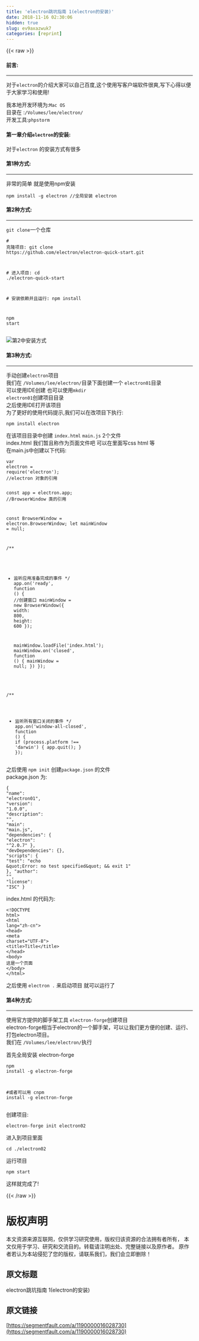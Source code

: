```yaml
---
title: 'electron跳坑指南 1(electron的安装)' 
date: 2018-11-16 02:30:06
hidden: true
slug: ev9axazwuk7
categories: [reprint]
---
```


{{< raw >}}
<h4>&#x524D;&#x8A00;:</h4><hr><p>&#x5BF9;&#x4E8E;<code>electron</code>&#x7684;&#x4ECB;&#x7ECD;&#x5927;&#x5BB6;&#x53EF;&#x4EE5;&#x81EA;&#x5DF1;&#x767E;&#x5EA6;,&#x8FD9;&#x4E2A;&#x4F7F;&#x7528;&#x5199;&#x5BA2;&#x6237;&#x7AEF;&#x8F6F;&#x4EF6;&#x5F88;&#x723D;,&#x5199;&#x4E0B;&#x5FC3;&#x5F97;&#x4EE5;&#x4FBF;&#x4E8E;&#x5927;&#x5BB6;&#x5B66;&#x4E60;&#x548C;&#x4F7F;&#x7528;!</p><p>&#x6211;&#x672C;&#x5730;&#x5F00;&#x53D1;&#x73AF;&#x5883;&#x4E3A;:<code>Mac OS</code><br>&#x76EE;&#x5F55;&#x5728; :<code>/Volumes/lee/electron/</code><br>&#x5F00;&#x53D1;&#x5DE5;&#x5177;:<code>phpstorm</code></p><h4>&#x7B2C;&#x4E00;&#x7AE0;&#x4ECB;&#x7ECD;<code>electron</code>&#x7684;&#x5B89;&#x88C5;:</h4><p>&#x5BF9;&#x4E8E;<code>electron</code> &#x7684;&#x5B89;&#x88C5;&#x65B9;&#x5F0F;&#x6709;&#x5F88;&#x591A;</p><h4>&#x7B2C;1&#x79CD;&#x65B9;&#x5F0F;:</h4><hr><p>&#x975E;&#x5E38;&#x7684;&#x7B80;&#x5355; &#x5C31;&#x662F;&#x4F7F;&#x7528;npm&#x5B89;&#x88C5;</p><div class="widget-codetool" style="display:none"><div class="widget-codetool--inner"><span class="selectCode code-tool" data-toggle="tooltip" data-placement="top" title="" data-original-title="&#x5168;&#x9009;"></span> <span type="button" class="copyCode code-tool" data-toggle="tooltip" data-placement="top" data-clipboard-text="npm install -g electron //&#x5168;&#x5C40;&#x5B89;&#x88C5; electron" title="" data-original-title="&#x590D;&#x5236;"></span> <span type="button" class="saveToNote code-tool" data-toggle="tooltip" data-placement="top" title="" data-original-title="&#x653E;&#x8FDB;&#x7B14;&#x8BB0;"></span></div></div><pre class="hljs 1c"><code style="word-break:break-word;white-space:initial">npm install -g electron <span class="hljs-comment">//&#x5168;&#x5C40;&#x5B89;&#x88C5; electron</span></code></pre><h4>&#x7B2C;2&#x79CD;&#x65B9;&#x5F0F;:</h4><hr><p><code>git clone</code>&#x4E00;&#x4E2A;&#x4ED3;&#x5E93;</p><div class="widget-codetool" style="display:none"><div class="widget-codetool--inner"><span class="selectCode code-tool" data-toggle="tooltip" data-placement="top" title="" data-original-title="&#x5168;&#x9009;"></span> <span type="button" class="copyCode code-tool" data-toggle="tooltip" data-placement="top" data-clipboard-text="# &#x514B;&#x9686;&#x9879;&#x76EE;:
git clone https://github.com/electron/electron-quick-start.git

# &#x8FDB;&#x5165;&#x9879;&#x76EE;:
cd ./electron-quick-start

# &#x5B89;&#x88C5;&#x4F9D;&#x8D56;&#x5E76;&#x4E14;&#x8FD0;&#x884C;:
npm install

npm start" title="" data-original-title="&#x590D;&#x5236;"></span> <span type="button" class="saveToNote code-tool" data-toggle="tooltip" data-placement="top" title="" data-original-title="&#x653E;&#x8FDB;&#x7B14;&#x8BB0;"></span></div></div><pre class="hljs crmsh"><code><span class="hljs-comment"># &#x514B;&#x9686;&#x9879;&#x76EE;:</span>
git <span class="hljs-keyword">clone</span> <span class="hljs-title">https</span>://github.com/electron/electron-quick-<span class="hljs-literal">start</span>.git

<span class="hljs-comment"># &#x8FDB;&#x5165;&#x9879;&#x76EE;:</span>
cd ./electron-quick-<span class="hljs-literal">start</span>

<span class="hljs-comment"># &#x5B89;&#x88C5;&#x4F9D;&#x8D56;&#x5E76;&#x4E14;&#x8FD0;&#x884C;:</span>
npm install

npm <span class="hljs-literal">start</span></code></pre><p><span class="img-wrap"><img data-src="/img/bVbfpX1?w=881&amp;h=450" src="https://static.alili.tech/img/bVbfpX1?w=881&amp;h=450" alt="&#x7B2C;2&#x4E2D;&#x5B89;&#x88C5;&#x65B9;&#x5F0F;" title="&#x7B2C;2&#x4E2D;&#x5B89;&#x88C5;&#x65B9;&#x5F0F;" style="cursor:pointer;display:inline"></span></p><h4>&#x7B2C;3&#x79CD;&#x65B9;&#x5F0F;:</h4><hr><p>&#x624B;&#x52A8;&#x521B;&#x5EFA;<code>electron</code>&#x9879;&#x76EE;<br>&#x6211;&#x4EEC;&#x5728; <code>/Volumes/lee/electron/</code>&#x76EE;&#x5F55;&#x4E0B;&#x9762;&#x521B;&#x5EFA;&#x4E00;&#x4E2A; <code>electron01</code>&#x76EE;&#x5F55;<br>&#x53EF;&#x4EE5;&#x4F7F;&#x7528;IDE&#x521B;&#x5EFA; &#x4E5F;&#x53EF;&#x4EE5;&#x4F7F;&#x7528;<code>mkdir electron01</code>&#x521B;&#x5EFA;&#x9879;&#x76EE;&#x76EE;&#x5F55;<br>&#x4E4B;&#x540E;&#x4F7F;&#x7528;IDE&#x6253;&#x5F00;&#x8BE5;&#x9879;&#x76EE;<br>&#x4E3A;&#x4E86;&#x66F4;&#x597D;&#x7684;&#x4F7F;&#x7528;&#x4EE3;&#x7801;&#x63D0;&#x793A;,&#x6211;&#x4EEC;&#x53EF;&#x4EE5;&#x5728;&#x6539;&#x9879;&#x76EE;&#x4E0B;&#x6267;&#x884C;:</p><div class="widget-codetool" style="display:none"><div class="widget-codetool--inner"><span class="selectCode code-tool" data-toggle="tooltip" data-placement="top" title="" data-original-title="&#x5168;&#x9009;"></span> <span type="button" class="copyCode code-tool" data-toggle="tooltip" data-placement="top" data-clipboard-text="npm install electron " title="" data-original-title="&#x590D;&#x5236;"></span> <span type="button" class="saveToNote code-tool" data-toggle="tooltip" data-placement="top" title="" data-original-title="&#x653E;&#x8FDB;&#x7B14;&#x8BB0;"></span></div></div><pre class="hljs cmake"><code style="word-break:break-word;white-space:initial">npm <span class="hljs-keyword">install</span> electron </code></pre><p>&#x5728;&#x8BE5;&#x9879;&#x76EE;&#x76EE;&#x5F55;&#x4E2D;&#x521B;&#x5EFA; <code>index.html</code> <code>main.js</code> 2&#x4E2A;&#x6587;&#x4EF6;<br>index.html &#x6211;&#x4EEC;&#x6682;&#x4E14;&#x79F0;&#x4F5C;&#x4E3A;&#x9875;&#x9762;&#x6587;&#x4EF6;&#x5427; &#x53EF;&#x4EE5;&#x5728;&#x91CC;&#x9762;&#x5199;css html &#x7B49;<br>&#x5728;main.js&#x4E2D;&#x521B;&#x5EFA;&#x4EE5;&#x4E0B;&#x4EE3;&#x7801;:</p><div class="widget-codetool" style="display:none"><div class="widget-codetool--inner"><span class="selectCode code-tool" data-toggle="tooltip" data-placement="top" title="" data-original-title="&#x5168;&#x9009;"></span> <span type="button" class="copyCode code-tool" data-toggle="tooltip" data-placement="top" data-clipboard-text="var electron = require(&apos;electron&apos;); //electron &#x5BF9;&#x8C61;&#x7684;&#x5F15;&#x7528;

const app = electron.app;   //BrowserWindow &#x7C7B;&#x7684;&#x5F15;&#x7528;

const BrowserWindow = electron.BrowserWindow;
let mainWindow = null;

/**
 * &#x76D1;&#x542C;&#x5E94;&#x7528;&#x51C6;&#x5907;&#x5B8C;&#x6210;&#x7684;&#x4E8B;&#x4EF6;
 */
app.on(&apos;ready&apos;, function () {
    //&#x521B;&#x5EFA;&#x7A97;&#x53E3;
    mainWindow = new BrowserWindow({
        width: 800,
        height: 600
    });

    mainWindow.loadFile(&apos;index.html&apos;);
    mainWindow.on(&apos;closed&apos;, function () {
        mainWindow = null;
    })
});

/**
 * &#x76D1;&#x542C;&#x6240;&#x6709;&#x7A97;&#x53E3;&#x5173;&#x95ED;&#x7684;&#x4E8B;&#x4EF6;
 */
app.on(&apos;window-all-closed&apos;, function () {
    if (process.platform !== &apos;darwin&apos;) {
        app.quit();
    }
});" title="" data-original-title="&#x590D;&#x5236;"></span> <span type="button" class="saveToNote code-tool" data-toggle="tooltip" data-placement="top" title="" data-original-title="&#x653E;&#x8FDB;&#x7B14;&#x8BB0;"></span></div></div><pre class="hljs javascript"><code><span class="hljs-keyword">var</span> electron = <span class="hljs-built_in">require</span>(<span class="hljs-string">&apos;electron&apos;</span>); <span class="hljs-comment">//electron &#x5BF9;&#x8C61;&#x7684;&#x5F15;&#x7528;</span>

<span class="hljs-keyword">const</span> app = electron.app;   <span class="hljs-comment">//BrowserWindow &#x7C7B;&#x7684;&#x5F15;&#x7528;</span>

<span class="hljs-keyword">const</span> BrowserWindow = electron.BrowserWindow;
<span class="hljs-keyword">let</span> mainWindow = <span class="hljs-literal">null</span>;

<span class="hljs-comment">/**
 * &#x76D1;&#x542C;&#x5E94;&#x7528;&#x51C6;&#x5907;&#x5B8C;&#x6210;&#x7684;&#x4E8B;&#x4EF6;
 */</span>
app.on(<span class="hljs-string">&apos;ready&apos;</span>, <span class="hljs-function"><span class="hljs-keyword">function</span> (<span class="hljs-params"></span>) </span>{
    <span class="hljs-comment">//&#x521B;&#x5EFA;&#x7A97;&#x53E3;</span>
    mainWindow = <span class="hljs-keyword">new</span> BrowserWindow({
        <span class="hljs-attr">width</span>: <span class="hljs-number">800</span>,
        <span class="hljs-attr">height</span>: <span class="hljs-number">600</span>
    });

    mainWindow.loadFile(<span class="hljs-string">&apos;index.html&apos;</span>);
    mainWindow.on(<span class="hljs-string">&apos;closed&apos;</span>, <span class="hljs-function"><span class="hljs-keyword">function</span> (<span class="hljs-params"></span>) </span>{
        mainWindow = <span class="hljs-literal">null</span>;
    })
});

<span class="hljs-comment">/**
 * &#x76D1;&#x542C;&#x6240;&#x6709;&#x7A97;&#x53E3;&#x5173;&#x95ED;&#x7684;&#x4E8B;&#x4EF6;
 */</span>
app.on(<span class="hljs-string">&apos;window-all-closed&apos;</span>, <span class="hljs-function"><span class="hljs-keyword">function</span> (<span class="hljs-params"></span>) </span>{
    <span class="hljs-keyword">if</span> (process.platform !== <span class="hljs-string">&apos;darwin&apos;</span>) {
        app.quit();
    }
});</code></pre><p>&#x4E4B;&#x540E;&#x4F7F;&#x7528; <code>npm init</code> &#x521B;&#x5EFA;<code>package.json</code> &#x7684;&#x6587;&#x4EF6;<br>package.json &#x4E3A;:</p><div class="widget-codetool" style="display:none"><div class="widget-codetool--inner"><span class="selectCode code-tool" data-toggle="tooltip" data-placement="top" title="" data-original-title="&#x5168;&#x9009;"></span> <span type="button" class="copyCode code-tool" data-toggle="tooltip" data-placement="top" data-clipboard-text="{
  &quot;name&quot;: &quot;electron01&quot;,
  &quot;version&quot;: &quot;1.0.0&quot;,
  &quot;description&quot;: &quot;&quot;,
  &quot;main&quot;: &quot;main.js&quot;,
  &quot;dependencies&quot;: {
    &quot;electron&quot;: &quot;^2.0.7&quot;
  },
  &quot;devDependencies&quot;: {},
  &quot;scripts&quot;: {
    &quot;test&quot;: &quot;echo \&quot;Error: no test specified\&quot; &amp;&amp; exit 1&quot;
  },
  &quot;author&quot;: &quot;&quot;,
  &quot;license&quot;: &quot;ISC&quot;
}
" title="" data-original-title="&#x590D;&#x5236;"></span> <span type="button" class="saveToNote code-tool" data-toggle="tooltip" data-placement="top" title="" data-original-title="&#x653E;&#x8FDB;&#x7B14;&#x8BB0;"></span></div></div><pre class="hljs json"><code>{
  <span class="hljs-attr">&quot;name&quot;</span>: <span class="hljs-string">&quot;electron01&quot;</span>,
  <span class="hljs-attr">&quot;version&quot;</span>: <span class="hljs-string">&quot;1.0.0&quot;</span>,
  <span class="hljs-attr">&quot;description&quot;</span>: <span class="hljs-string">&quot;&quot;</span>,
  <span class="hljs-attr">&quot;main&quot;</span>: <span class="hljs-string">&quot;main.js&quot;</span>,
  <span class="hljs-attr">&quot;dependencies&quot;</span>: {
    <span class="hljs-attr">&quot;electron&quot;</span>: <span class="hljs-string">&quot;^2.0.7&quot;</span>
  },
  <span class="hljs-attr">&quot;devDependencies&quot;</span>: {},
  <span class="hljs-attr">&quot;scripts&quot;</span>: {
    <span class="hljs-attr">&quot;test&quot;</span>: <span class="hljs-string">&quot;echo \&quot;Error: no test specified\&quot; &amp;&amp; exit 1&quot;</span>
  },
  <span class="hljs-attr">&quot;author&quot;</span>: <span class="hljs-string">&quot;&quot;</span>,
  <span class="hljs-attr">&quot;license&quot;</span>: <span class="hljs-string">&quot;ISC&quot;</span>
}
</code></pre><p>index.html &#x7684;&#x4EE3;&#x7801;&#x4E3A;:</p><div class="widget-codetool" style="display:none"><div class="widget-codetool--inner"><span class="selectCode code-tool" data-toggle="tooltip" data-placement="top" title="" data-original-title="&#x5168;&#x9009;"></span> <span type="button" class="copyCode code-tool" data-toggle="tooltip" data-placement="top" data-clipboard-text="&lt;!DOCTYPE html&gt;
&lt;html lang=&quot;zh-cn&quot;&gt;
&lt;head&gt;
    &lt;meta charset=&quot;UTF-8&quot;&gt;
    &lt;title&gt;Title&lt;/title&gt;
&lt;/head&gt;
&lt;body&gt;
&#x8FD9;&#x662F;&#x4E00;&#x4E2A;&#x9875;&#x9762;
&lt;/body&gt;
&lt;/html&gt;" title="" data-original-title="&#x590D;&#x5236;"></span> <span type="button" class="saveToNote code-tool" data-toggle="tooltip" data-placement="top" title="" data-original-title="&#x653E;&#x8FDB;&#x7B14;&#x8BB0;"></span></div></div><pre class="hljs xml"><code><span class="hljs-meta">&lt;!DOCTYPE html&gt;</span>
<span class="hljs-tag">&lt;<span class="hljs-name">html</span> <span class="hljs-attr">lang</span>=<span class="hljs-string">&quot;zh-cn&quot;</span>&gt;</span>
<span class="hljs-tag">&lt;<span class="hljs-name">head</span>&gt;</span>
    <span class="hljs-tag">&lt;<span class="hljs-name">meta</span> <span class="hljs-attr">charset</span>=<span class="hljs-string">&quot;UTF-8&quot;</span>&gt;</span>
    <span class="hljs-tag">&lt;<span class="hljs-name">title</span>&gt;</span>Title<span class="hljs-tag">&lt;/<span class="hljs-name">title</span>&gt;</span>
<span class="hljs-tag">&lt;/<span class="hljs-name">head</span>&gt;</span>
<span class="hljs-tag">&lt;<span class="hljs-name">body</span>&gt;</span>
&#x8FD9;&#x662F;&#x4E00;&#x4E2A;&#x9875;&#x9762;
<span class="hljs-tag">&lt;/<span class="hljs-name">body</span>&gt;</span>
<span class="hljs-tag">&lt;/<span class="hljs-name">html</span>&gt;</span></code></pre><p>&#x4E4B;&#x540E;&#x4F7F;&#x7528; <code>electron .</code> &#x6765;&#x542F;&#x52A8;&#x9879;&#x76EE; &#x5C31;&#x53EF;&#x4EE5;&#x8FD0;&#x884C;&#x4E86;</p><h4>&#x7B2C;4&#x79CD;&#x65B9;&#x5F0F;:</h4><hr><p>&#x4F7F;&#x7528;&#x5B98;&#x65B9;&#x63D0;&#x4F9B;&#x7684;&#x811A;&#x624B;&#x67B6;&#x5DE5;&#x5177; <code>electron-forge</code>&#x521B;&#x5EFA;&#x9879;&#x76EE;<br>electron-forge&#x76F8;&#x5F53;&#x4E8E;electron&#x7684;&#x4E00;&#x4E2A;&#x811A;&#x624B;&#x67B6;&#xFF0C;&#x53EF;&#x4EE5;&#x8BA9;&#x6211;&#x4EEC;&#x66F4;&#x65B9;&#x4FBF;&#x7684;&#x521B;&#x5EFA;&#x3001;&#x8FD0;&#x884C;&#x3001;&#x6253;&#x5305;electron&#x9879;&#x76EE;&#x3002;<br>&#x6211;&#x4EEC;&#x5728; <code>/Volumes/lee/electron/</code>&#x6267;&#x884C;</p><p>&#x9996;&#x5148;&#x5168;&#x5C40;&#x5B89;&#x88C5; electron-forge</p><div class="widget-codetool" style="display:none"><div class="widget-codetool--inner"><span class="selectCode code-tool" data-toggle="tooltip" data-placement="top" title="" data-original-title="&#x5168;&#x9009;"></span> <span type="button" class="copyCode code-tool" data-toggle="tooltip" data-placement="top" data-clipboard-text="npm install -g electron-forge    

#&#x6216;&#x8005;&#x53EF;&#x4EE5;&#x7528;
cnpm install -g electron-forge " title="" data-original-title="&#x590D;&#x5236;"></span> <span type="button" class="saveToNote code-tool" data-toggle="tooltip" data-placement="top" title="" data-original-title="&#x653E;&#x8FDB;&#x7B14;&#x8BB0;"></span></div></div><pre class="hljs cmake"><code>npm <span class="hljs-keyword">install</span> -g electron-forge    

<span class="hljs-comment">#&#x6216;&#x8005;&#x53EF;&#x4EE5;&#x7528;</span>
cnpm <span class="hljs-keyword">install</span> -g electron-forge </code></pre><p>&#x521B;&#x5EFA;&#x9879;&#x76EE;:</p><div class="widget-codetool" style="display:none"><div class="widget-codetool--inner"><span class="selectCode code-tool" data-toggle="tooltip" data-placement="top" title="" data-original-title="&#x5168;&#x9009;"></span> <span type="button" class="copyCode code-tool" data-toggle="tooltip" data-placement="top" data-clipboard-text="electron-forge init electron02" title="" data-original-title="&#x590D;&#x5236;"></span> <span type="button" class="saveToNote code-tool" data-toggle="tooltip" data-placement="top" title="" data-original-title="&#x653E;&#x8FDB;&#x7B14;&#x8BB0;"></span></div></div><pre class="hljs swift"><code style="word-break:break-word;white-space:initial">electron-forge <span class="hljs-keyword">init</span> electron02</code></pre><p>&#x8FDB;&#x5165;&#x5230;&#x9879;&#x76EE;&#x91CC;&#x9762;</p><div class="widget-codetool" style="display:none"><div class="widget-codetool--inner"><span class="selectCode code-tool" data-toggle="tooltip" data-placement="top" title="" data-original-title="&#x5168;&#x9009;"></span> <span type="button" class="copyCode code-tool" data-toggle="tooltip" data-placement="top" data-clipboard-text="cd ./electron02" title="" data-original-title="&#x590D;&#x5236;"></span> <span type="button" class="saveToNote code-tool" data-toggle="tooltip" data-placement="top" title="" data-original-title="&#x653E;&#x8FDB;&#x7B14;&#x8BB0;"></span></div></div><pre class="hljs bash"><code style="word-break:break-word;white-space:initial"><span class="hljs-built_in">cd</span> ./electron02</code></pre><p>&#x8FD0;&#x884C;&#x9879;&#x76EE;</p><div class="widget-codetool" style="display:none"><div class="widget-codetool--inner"><span class="selectCode code-tool" data-toggle="tooltip" data-placement="top" title="" data-original-title="&#x5168;&#x9009;"></span> <span type="button" class="copyCode code-tool" data-toggle="tooltip" data-placement="top" data-clipboard-text="npm start" title="" data-original-title="&#x590D;&#x5236;"></span> <span type="button" class="saveToNote code-tool" data-toggle="tooltip" data-placement="top" title="" data-original-title="&#x653E;&#x8FDB;&#x7B14;&#x8BB0;"></span></div></div><pre class="hljs coffeescript"><code style="word-break:break-word;white-space:initial"><span class="hljs-built_in">npm</span> start</code></pre><p>&#x8FD9;&#x6837;&#x5C31;&#x5B8C;&#x6210;&#x4E86;!</p>
{{< /raw >}}

# 版权声明
本文资源来源互联网，仅供学习研究使用，版权归该资源的合法拥有者所有，
本文仅用于学习、研究和交流目的。转载请注明出处、完整链接以及原作者。
原作者若认为本站侵犯了您的版权，请联系我们，我们会立即删除！

## 原文标题
electron跳坑指南 1(electron的安装)

## 原文链接
[https://segmentfault.com/a/1190000016028730](https://segmentfault.com/a/1190000016028730)

